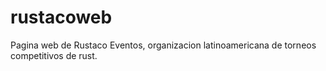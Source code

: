 # rustacoweb
Pagina web de Rustaco Eventos, organizacion latinoamericana de torneos competitivos de rust.
